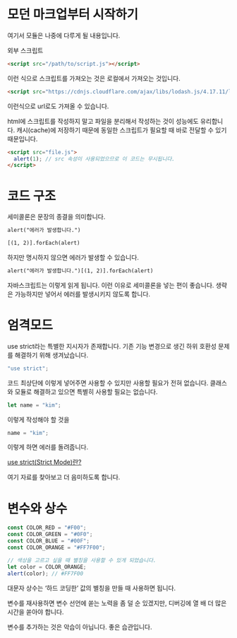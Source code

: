 # 모던 마크업부터 시작하기

<script type=""></script>

여기서 모듈은 나중에 다루게 될 내용입니다.

외부 스크립트

```html
<script src="/path/to/script.js"></script>
```

이런 식으로 스크립트를 가져오는 것은 로컬에서 가져오는 것입니다.

```html
<script src="https://cdnjs.cloudflare.com/ajax/libs/lodash.js/4.17.11/lodash.js"></script>
```

이런식으로 url로도 가져올 수 있습니다.

html에 스크립트를 작성하지 말고 파일을 분리해서 작성하는 것이 성능에도 유리합니다. 캐시(cache)에 저장하기 때문에 동일한 스크립트가 필요할 때 바로 전달할 수 있기 때문입니다.

```html
<script src="file.js">
  alert(1); // src 속성이 사용되었으므로 이 코드는 무시됩니다.
</script>
```

# 코드 구조

세미콜론은 문장의 종결을 의미합니다.

```txt
alert("에러가 발생합니다.")

[(1, 2)].forEach(alert)
```

하지만 명시하지 않으면 에러가 발생할 수 있습니다.

```txt
alert("에러가 발생합니다.")[(1, 2)].forEach(alert)
```

자바스크립트는 이렇게 읽게 됩니다. 이런 이유로 세미콜론을 넣는 편이 좋습니다. 생략은 가능하지만 넣어서 에러를 발생시키지 않도록 합니다.

# 엄격모드

use strict라는 특별한 지시자가 존재합니다. 기존 기능 변경으로 생긴 하위 호환성 문제를 해결하기 위해 생겨났습니다.

```js
"use strict";
```

코드 최상단에 이렇게 넣어주면 사용할 수 있지만 사용할 필요가 전혀 없습니다. 클래스와 모듈로 해결하고 있으면 특별히 사용할 필요는 없습니다.

```js
let name = "kim";
```

이렇게 작성해야 할 것을

```js
name = "kim";
```

이렇게 하면 에러를 돌려줍니다.

[use strict(Strict Mode)란?](https://ithub.tistory.com/162)

여기 자료를 찾아보고 더 음미하도록 합니다.

# 변수와 상수

```js
const COLOR_RED = "#F00";
const COLOR_GREEN = "#0F0";
const COLOR_BLUE = "#00F";
const COLOR_ORANGE = "#FF7F00";

// 색상을 고르고 싶을 때 별칭을 사용할 수 있게 되었습니다.
let color = COLOR_ORANGE;
alert(color); // #FF7F00
```

대문자 상수는 ‘하드 코딩한’ 값의 별칭을 만들 때 사용하면 됩니다.

변수를 재사용하면 변수 선언에 쏟는 노력을 좀 덜 순 있겠지만, 디버깅에 열 배 더 많은 시간을 쏟아야 합니다.

변수를 추가하는 것은 악습이 아닙니다. 좋은 습관입니다.
